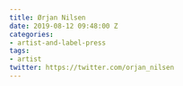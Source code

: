 ```yaml
---
title: Ørjan Nilsen
date: 2019-08-12 09:48:00 Z
categories:
- artist-and-label-press
tags:
- artist
twitter: https://twitter.com/orjan_nilsen
---
```



